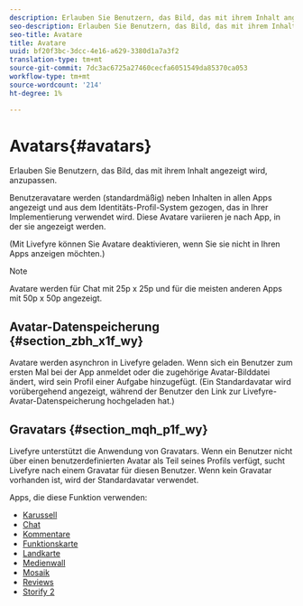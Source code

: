 ```yaml
---
description: Erlauben Sie Benutzern, das Bild, das mit ihrem Inhalt angezeigt wird, anzupassen.
seo-description: Erlauben Sie Benutzern, das Bild, das mit ihrem Inhalt angezeigt wird, anzupassen.
seo-title: Avatare
title: Avatare
uuid: bf20f3bc-3dcc-4e16-a629-3380d1a7a3f2
translation-type: tm+mt
source-git-commit: 7dc3ac6725a27460cecfa6051549da85370ca053
workflow-type: tm+mt
source-wordcount: '214'
ht-degree: 1%

---
```



# Avatars{#avatars}

Erlauben Sie Benutzern, das Bild, das mit ihrem Inhalt angezeigt wird, anzupassen.

Benutzeravatare werden (standardmäßig) neben Inhalten in allen Apps angezeigt und aus dem Identitäts-Profil-System gezogen, das in Ihrer Implementierung verwendet wird. Diese Avatare variieren je nach App, in der sie angezeigt werden.

(Mit Livefyre können Sie Avatare deaktivieren, wenn Sie sie nicht in Ihren Apps anzeigen möchten.)

>[!NOTE]
>
>Avatare werden für Chat mit 25p x 25p und für die meisten anderen Apps mit 50p x 50p angezeigt.

## Avatar-Datenspeicherung {#section_zbh_x1f_wy}

Avatare werden asynchron in Livefyre geladen. Wenn sich ein Benutzer zum ersten Mal bei der App anmeldet oder die zugehörige Avatar-Bilddatei ändert, wird sein Profil einer Aufgabe hinzugefügt. (Ein Standardavatar wird vorübergehend angezeigt, während der Benutzer den Link zur Livefyre-Avatar-Datenspeicherung hochgeladen hat.)

## Gravatars {#section_mqh_p1f_wy}

Livefyre unterstützt die Anwendung von Gravatars. Wenn ein Benutzer nicht über einen benutzerdefinierten Avatar als Teil seines Profils verfügt, sucht Livefyre nach einem Gravatar für diesen Benutzer. Wenn kein Gravatar vorhanden ist, wird der Standardavatar verwendet.


Apps, die diese Funktion verwenden:

* [Karussell](/help/using/c-about-apps/c-carousel-app/c-carousel-app.md#c_carousel_app)
* [Chat](/help/using/c-about-apps/c-chat-app/c-chat-app.md#c_chat_app)
* [Kommentare](/help/using/c-about-apps/c-comments/c-comments.md)
* [Funktionskarte](/help/using/c-about-apps/c-feature-card-app/c-feature-card-app.md#c_feature_card_app)
* [Landkarte](/help/using/c-about-apps/c-map-app/c-map-app.md#c_map_app)
* [Medienwall](/help/using/c-about-apps/c-media-wall-app/c-media-wall-app.md#c_media_wall_app)
* [Mosaik](/help/using/c-about-apps/c-mosaic-app/c-mosaic-app.md#c_mosaic_app)
* [Reviews](/help/using/c-about-apps/c-reviews-app/c-reviews-app.md#c_reviews_app)
* [Storify 2](/help/using/c-about-apps/c-storify2/c-storify2.md#c_storify2)

